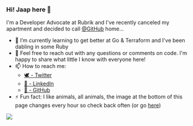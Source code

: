 ### Hi! Jaap here 👋

I'm a Developer Advocate at Rubrik and I've recently canceled my apartment and decided to call [@GitHub](https://github.com/github) home...

- 🌱 I’m currently learning to get better at Go & Terraform and I've been dabling in some Ruby
- 💬 Feel free to reach out with any questions or comments on code. I'm happy to share what little I know with everyone here!
- 📫 How to reach me:
  - [🕊 - Twitter](https://twitter.com/@jaap_brasser/)
  - [🏢 - LinkedIn](https://www.linkedin.com/in/JaapBrasser/)
  - [🦑 - GitHub](https://github.com/jaapbrasser)
- ⚡ Fun fact: I like animals, all animals, the image at the bottom of this page changes every hour so check back often (or go [here]())


<kbd>
      <img img style="float: center;" src="https://github.com/jaapbrasser/jaapbrasser/blob/master/Assets/Quokka001.jpg">
</kbd>
